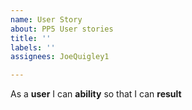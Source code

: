 ```yaml
---
name: User Story
about: PP5 User stories
title: ''
labels: ''
assignees: JoeQuigley1

---
```


As  a **user** I can **ability** so that I can **result**
